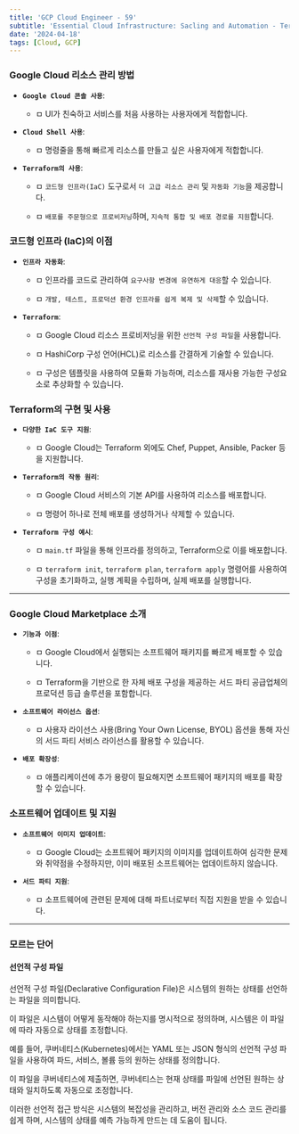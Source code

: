 ```yaml
---
title: 'GCP Cloud Engineer - 59'
subtitle: 'Essential Cloud Infrastructure: Sacling and Automation - Terraform / Marketplace'
date: '2024-04-18'
tags: [Cloud, GCP]
---
```


### **Google Cloud 리소스 관리 방법**

- **`Google Cloud 콘솔 사용`**:
  
  - ㅁ UI가 친숙하고 서비스를 처음 사용하는 사용자에게 적합합니다.

- **`Cloud Shell 사용`**:
  
  - ㅁ 명령줄을 통해 빠르게 리소스를 만들고 싶은 사용자에게 적합합니다.

- **`Terraform의 사용`**:
  
  - ㅁ `코드형 인프라(IaC)` 도구로서 `더 고급 리소스 관리` 및 `자동화 기능`을 제공합니다.
  
  - ㅁ `배포를 주문형으로 프로비저닝`하며, `지속적 통합 및 배포 경로를 지원`합니다.

### **코드형 인프라 (IaC)의 이점**

- **`인프라 자동화`**:
  
  - ㅁ 인프라를 코드로 관리하여 `요구사항 변경에 유연하게 대응`할 수 있습니다.
  
  - ㅁ `개발, 테스트, 프로덕션 환경 인프라를 쉽게 복제 및 삭제`할 수 있습니다.

- **`Terraform`**:
  
  - ㅁ Google Cloud 리소스 프로비저닝을 위한 `선언적 구성 파일`을 사용합니다.
  
  - ㅁ HashiCorp 구성 언어(HCL)로 리소스를 간결하게 기술할 수 있습니다.
  
  - ㅁ 구성은 템플릿을 사용하여 모듈화 가능하며, 리소스를 재사용 가능한 구성요소로 추상화할 수 있습니다.

### **Terraform의 구현 및 사용**

- **`다양한 IaC 도구 지원`**:
  
  - ㅁ Google Cloud는 Terraform 외에도 Chef, Puppet, Ansible, Packer 등을 지원합니다.

- **`Terraform의 작동 원리`**:
  
  - ㅁ Google Cloud 서비스의 기본 API를 사용하여 리소스를 배포합니다.
  
  - ㅁ 명령어 하나로 전체 배포를 생성하거나 삭제할 수 있습니다.

- **`Terraform 구성 예시`**:
  
  - ㅁ `main.tf` 파일을 통해 인프라를 정의하고, Terraform으로 이를 배포합니다.
  
  - ㅁ `terraform init`, `terraform plan`, `terraform apply` 명령어를 사용하여 구성을 초기화하고, 실행 계획을 수립하며, 실제 배포를 실행합니다.

-------------------

### **Google Cloud Marketplace 소개**

- **`기능과 이점`**:
  
  - ㅁ Google Cloud에서 실행되는 소프트웨어 패키지를 빠르게 배포할 수 있습니다.
  
  - ㅁ Terraform을 기반으로 한 자체 배포 구성을 제공하는 서드 파티 공급업체의 프로덕션 등급 솔루션을 포함합니다.
  
- **`소프트웨어 라이선스 옵션`**:
  
  - ㅁ 사용자 라이선스 사용(Bring Your Own License, BYOL) 옵션을 통해 자신의 서드 파티 서비스 라이선스를 활용할 수 있습니다.

- **`배포 확장성`**:
  
  - ㅁ 애플리케이션에 추가 용량이 필요해지면 소프트웨어 패키지의 배포를 확장할 수 있습니다.

### **소프트웨어 업데이트 및 지원**

- **`소프트웨어 이미지 업데이트`**:
  
  - ㅁ Google Cloud는 소프트웨어 패키지의 이미지를 업데이트하여 심각한 문제와 취약점을 수정하지만, 이미 배포된 소프트웨어는 업데이트하지 않습니다.

- **`서드 파티 지원`**:
  
  - ㅁ 소프트웨어에 관련된 문제에 대해 파트너로부터 직접 지원을 받을 수 있습니다.

-------------------

### 모르는 단어

#### 선언적 구성 파일

선언적 구성 파일(Declarative Configuration File)은 시스템의 원하는 상태를 선언하는 파일을 의미합니다. 

이 파일은 시스템이 어떻게 동작해야 하는지를 명시적으로 정의하며, 시스템은 이 파일에 따라 자동으로 상태를 조정합니다.

예를 들어, 쿠버네티스(Kubernetes)에서는 YAML 또는 JSON 형식의 선언적 구성 파일을 사용하여 파드, 서비스, 볼륨 등의 원하는 상태를 정의합니다. 

이 파일을 쿠버네티스에 제출하면, 쿠버네티스는 현재 상태를 파일에 선언된 원하는 상태와 일치하도록 자동으로 조정합니다.

이러한 선언적 접근 방식은 시스템의 복잡성을 관리하고, 버전 관리와 소스 코드 관리를 쉽게 하며, 시스템의 상태를 예측 가능하게 만드는 데 도움이 됩니다.

